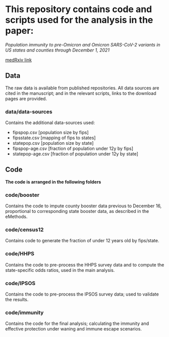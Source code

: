 # This repository contains code and scripts used for the analysis in the paper:

*Population immunity to pre-Omicron and Omicron SARS-CoV-2 variants in US states and counties through December 1, 2021*

[medRxiv link](https://doi.org/10.1101/2021.12.23.21268272)

## Data
The raw data is available from published repositories.
All data sources are cited in the manuscript; and in the relevant scripts, links to the download pages are provided.

### data/data-sources

Contains the additional data-sources used: 
- fipspop.csv [population size by fips]
- fipsstate.csv [mapping of fips to states]
- statepop.csv [population size by state]
- fipspop-age.csv [fraction of population under 12y by fips]
- statepop-age.csv [fraction of population under 12y by state]

## Code 
**The code is arranged in the following folders**

### code/booster

Contains the code to impute county booster data previous to December 16, proportional to corresponding state booster data, as described in the eMethods.

### code/census12

Contains code to generate the fraction of under 12 years old by fips/state.

### code/HHPS

Contains the code to pre-process the HHPS survey data and to compute the state-specific odds ratios, used in the main analysis.

### code/IPSOS

Contains the code to pre-process the IPSOS survey data; used to validate the results.

### code/immunity

Contains the code for the final analysis; calculating the immunity and effective protection under waning and immune escape scenarios.
